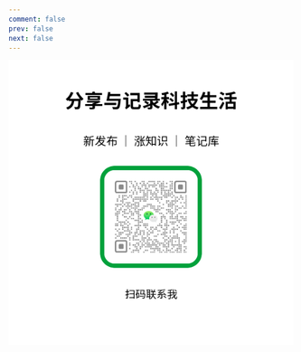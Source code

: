 ```yaml
---
comment: false
prev: false
next: false
---
```



![二维码](../../public/httpsu.wechat.comEL5vACosj7TpG1JVS2By6zgs=2.png)